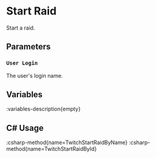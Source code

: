 # Start Raid
Start a raid.

## Parameters
### `User Login`
The user's login name.

## Variables
:variables-description{empty}

## C# Usage
:csharp-method{name=TwitchStartRaidByName}
:csharp-method{name=TwitchStartRaidById}